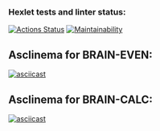 ### Hexlet tests and linter status:
[![Actions Status](https://github.com/kirA-a-a/frontend-project-44/workflows/hexlet-check/badge.svg)](https://github.com/kirA-a-a/frontend-project-44/actions)
[![Maintainability](https://api.codeclimate.com/v1/badges/f9864dcaa90dba266af1/maintainability)](https://codeclimate.com/github/kirA-a-a/frontend-project-44/maintainability)

## Asclinema for BRAIN-EVEN:

[![asciicast](https://asciinema.org/a/zpBjW9RnT77id0w83tkBztB5W.svg)](https://asciinema.org/a/zpBjW9RnT77id0w83tkBztB5W)

## Asclinema for BRAIN-CALC:

[![asciicast](https://asciinema.org/a/Okn5kGFIL7LpN35rXKKqrQSkG.svg)](https://asciinema.org/a/Okn5kGFIL7LpN35rXKKqrQSkG)